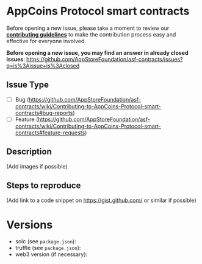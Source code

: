 # AppCoins Protocol smart contracts

Before opening a new issue, please take a moment to review our [**contributing guidelines**](https://github.com/AppStoreFoundation/asf-contracts/wiki/Contributing-to-AppCoins-Protocol-smart-contracts) to make the contribution process easy and effective for everyone involved.

**Before opening a new issue, you may find an answer in already closed issues**:
https://github.com/AppStoreFoundation/asf-contracts/issues?q=is%3Aissue+is%3Aclosed

## Issue Type

- [ ] Bug (https://github.com/AppStoreFoundation/asf-contracts/wiki/Contributing-to-AppCoins-Protocol-smart-contracts#bug-reports)
- [ ] Feature (https://github.com/AppStoreFoundation/asf-contracts/wiki/Contributing-to-AppCoins-Protocol-smart-contracts#feature-requests)

## Description

(Add images if possible)

## Steps to reproduce

(Add link to a code snippet on https://gist.github.com/ or similar if possible)

# Versions

- solc (see `package.json`):
- truffle (see `package.json`):
- web3 version (if necessary):
